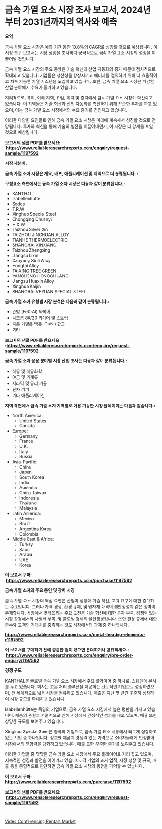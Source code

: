 <p><h1>금속 가열 요소 시장 조사 보고서, 2024년부터 2031년까지의 역사와 예측</h1></p><p><strong>요약</strong></p>
<p><p>금속 가열 요소 시장은 예측 기간 동안 10.8%의 CAGR로 성장할 것으로 예상됩니다. 이 시장 연구 보고서는 시장 상황을 조사하여 궁극적으로 금속 가열 요소 시장의 성장을 이끌어낼 것입니다. </p><p>금속 가열 요소 시장의 주요 동향은 기술 혁신과 산업 자동화의 증가 때문에 점차적으로 확대되고 있습니다. 기업들은 생산성을 향상시키고 에너지를 절약하기 위해 더 효율적이고 지속 가능한 가열 시스템을 도입하고 있습니다. 또한, 금속 가열 요소 시장은 다양한 산업 분야에서 수요가 증가하고 있습니다.</p><p>지리적으로, 북미, 아태 지역, 유럽, 미국 및 중국에서 금속 가열 요소 시장이 확산되고 있습니다. 이 지역들은 기술 혁신과 산업 자동화를 촉진하기 위해 꾸준한 투자를 하고 있으며, 이는 금속 가열 요소 시장에서의 수요 증가를 견인하고 있습니다.</p><p>이러한 다양한 요인들로 인해 금속 가열 요소 시장은 미래에 계속해서 성장할 것으로 전망됩니다. 투자와 혁신을 통해 기술의 발전을 이끌어내면서, 이 시장은 더 강세를 보일 것으로 예상됩니다.</p></p>
<p><strong>보고서의 샘플 PDF를 받으세요: &nbsp;<a href="https://www.reliableresearchreports.com/enquiry/request-sample/1197592">https://www.reliableresearchreports.com/enquiry/request-sample/1197592</a></strong></p>
<p><strong>시장 세분화:</strong></p>
<p><strong> 금속 가열 소자 시장은 개요, 배포, 애플리케이션 및 지역으로 더 분류됩니다. :</strong></p>
<p><strong>구성요소 측면에서는 금속 가열 소자 시장은 다음과 같이 분류됩니다.:</strong></p>
<p><ul><li>KANTHAL</li><li>Isabellenhütte</li><li>Sedes</li><li>T.R.W</li><li>Xinghuo Special Steel</li><li>Chongqing Chuanyi</li><li>H.X.W</li><li>Taizhou Silver Xin</li><li>TAIZHOU JINCHUAN ALLOY</li><li>TIANHE THERMOELECTRIC</li><li>SHANGHAI XINXIANG</li><li>Taizhou Zhengxing</li><li>Jiangsu Lixin</li><li>Danyang Xinli Alloy</li><li>Hongtai Alloy</li><li>TAIXING TREE GREEN</li><li>YANCHENG HONGCHUANG</li><li>Jiangsu Huaxin Alloy</li><li>Xinghua Kaijin</li><li>SHANGHAI VEYUAN SPECIAL STEEL</li></ul></p>
<p><strong> 금속 가열 소자 유형별 시장 분석은 다음과 같이 분류됩니다.:</strong></p>
<p><ul><li>칸탈 (FeCrAl) 와이어</li><li>니크롬 80/20 와이어 및 스트립</li><li>저온 가열용 백동 (CuNi) 합금</li><li>기타</li></ul></p>
<p><strong>보고서의 샘플 PDF를 받으세요 :<a href="https://www.reliableresearchreports.com/enquiry/request-sample/1197592">https://www.reliableresearchreports.com/enquiry/request-sample/1197592</a></strong></p>
<p><strong> 금속 가열 소자 응용 분야별 시장 산업 조사는 다음과 같이 분류됩니다.:</strong></p>
<p><ul><li>석유 및 석유화학</li><li>야금 및 기계류</li><li>세라믹 및 유리 가공</li><li>전자 기기</li><li>기타 애플리케이션</li></ul></p>
<p><strong>지역 측면에서 금속 가열 소자 지역별로 이용 가능한 시장 플레이어는 다음과 같습니다.:</strong></p>
<p><ul>
    <li>
        North America:
        <ul>
            <li>United States</li>
            <li>Canada</li>
        </ul>
    </li>
    <li>
        Europe:
        <ul>
            <li>Germany</li>
            <li>France</li>
            <li>U.K.</li>
            <li>Italy</li>
            <li>Russia</li>
        </ul>
    </li>
    <li>
        Asia-Pacific:
        <ul>
            <li>China</li>
            <li>Japan</li>
            <li>South Korea</li>
            <li>India</li>
            <li>Australia</li>
            <li>China Taiwan</li>
            <li>Indonesia</li>
            <li>Thailand</li>
            <li>Malaysia</li>
        </ul>
    </li>
    <li>
        Latin America:
        <ul>
            <li>Mexico</li>
            <li>Brazil</li>
            <li>Argentina Korea</li>
            <li>Colombia</li>
        </ul>
    </li>
    <li>
        Middle East & Africa:
        <ul>
            <li>Turkey</li>
            <li>Saudi</li>
            <li>Arabia</li>
            <li>UAE</li>
            <li>Korea</li>
        </ul>
    </li>
    </ul></p>
<p><strong>이 보고서 구매: &nbsp;<a href="https://www.reliableresearchreports.com/purchase/1197592">https://www.reliableresearchreports.com/purchase/1197592</a></strong></p>
<p><strong>금속 가열 소자의 주요 동인 및 장벽 시장</strong></p>
<p><p>금속 가열 요소 시장의 핵심 요인은 산업의 성장과 기술 혁신, 고객 요구에 대한 증가하는 수요입니다. 그러나 가격 경쟁, 환경 규제, 및 원자재 가격의 불안정성과 같은 장벽이 존재합니다. 시장에서 맞닥뜨리는 주요 도전은 기술 혁신에 대한 투자 부족, 경쟁력 있는 시장 환경에서의 차별화 부족, 및 글로벌 경제의 불안정성입니다. 또한 환경 규제에 대한 준수와 고객의 기대치를 충족하는 것도 시장에서의 과제 중 하나입니다.</p></p>
<p><strong><a href="https://www.reliableresearchreports.com/metal-heating-elements-r1197592">https://www.reliableresearchreports.com/metal-heating-elements-r1197592</a></strong></p>
<p><strong>이 보고서를 구매하기 전에 궁금한 점이 있으면 문의하거나 공유하세요.: &nbsp;<a href="https://www.reliableresearchreports.com/enquiry/pre-order-enquiry/1197592">https://www.reliableresearchreports.com/enquiry/pre-order-enquiry/1197592</a></strong></p>
<p><strong>경쟁 구도</strong></p>
<p><p>KANTHAL은 글로벌 금속 가열 요소 시장에서 주요 플레이어 중 하나로, 스웨덴에 본사를 두고 있습니다. 회사는 고온 처리 솔루션을 제공하는 선도적인 기업으로 성장하였으며, 전 세계적으로 넓은 시장을 점유하고 있습니다. 매출은 지난 몇 년간 꾸준히 성장하여 시장 규모를 확대하고 있습니다.</p><p>Isabellenhütte는 독일의 기업으로, 금속 가열 요소 시장에서 높은 평판을 가지고 있습니다. 제품의 품질과 기술력으로 인해 시장에서 안정적인 성과를 내고 있으며, 매출 또한 상당한 규모를 보여주고 있습니다.</p><p>Xinghuo Special Steel은 중국의 기업으로, 금속 가열 요소 시장에서 빠르게 성장하고 있는 기업 중 하나입니다. 정교한 제품과 경쟁력 있는 가격으로 소비자들에게 인정받아 시장에서의 영향력을 강화하고 있습니다. 매출 또한 꾸준한 증가를 보여주고 있습니다.</p><p>이러한 기업들 중 몇몇은 금속 가열 요소 시장에서 주요 플레이어로 자리 잡고 있으며, 지속적인 성장과 발전을 이어가고 있습니다. 각 기업의 과거 업적, 시장 성장 및 규모, 매출 등을 종합적으로 판단하면 금속 가열 요소 시장의 동향을 파악할 수 있습니다.</p></p>
<p><strong>이 보고서 구매: &nbsp; <a href="https://www.reliableresearchreports.com/purchase/1197592">https://www.reliableresearchreports.com/purchase/1197592</a></strong></p>
<p><strong>보고서의 샘플 PDF를 받으세요: &nbsp;<a href="https://www.reliableresearchreports.com/enquiry/request-sample/1197592">https://www.reliableresearchreports.com/enquiry/request-sample/1197592</a></strong><strong></strong></p>
<p>&nbsp;</p>
<p><p><a href="https://github.com/ChiragRP21/Market-Research-Report-List-4/blob/main/video-conferencing-rentals-market.md">Video Conferencing Rentals Market</a></p></p>